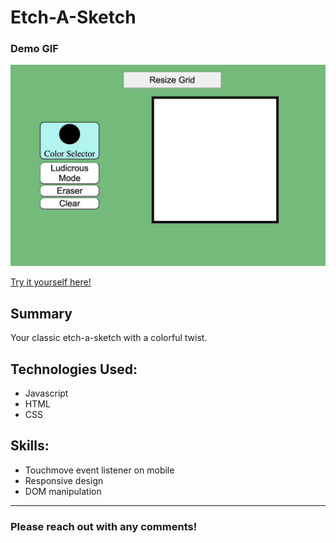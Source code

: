 # Etch-A-Sketch

<h3>Demo GIF</h3>

<img src="/images/demo-etch-a-sketch.gif" width="full" height="auto" />



<a href="https://zach-adcock.github.io/Etch-A-Sketch/" target="_blank" rel="noopener noreferrer">Try it yourself here!</a>


<h2>Summary</h2>
<p>Your classic etch-a-sketch with a colorful twist.</p>

 <h2>Technologies Used:</h2>
 <ul>
  <li>Javascript</li>
  <li>HTML</li>
  <li>CSS</li>
 </ul>

 <h2>Skills:</h2>
 <ul>
  <li>Touchmove event listener on mobile</li>
  <li>Responsive design</li>
  <li>DOM manipulation</li>
 </ul>
 

 ---

<h3>Please reach out with any comments!</h3>

